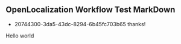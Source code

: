 ## OpenLocalization Workflow Test MarkDown
* 20744300-3da5-43dc-8294-6b45fc703b65 
thanks!

Hello world